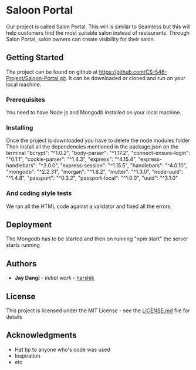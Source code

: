 # Saloon Portal

Our project is called Salon Portal. This will is similar to Seamless but
this will help customers find the most suitable salon instead of restaurants. Through Salon Portal, salon owners
can create visibility for their salon.

## Getting Started

The project can be found on github at https://github.com/CS-546-Project/Saloon-Portal.git. It can be downloaded or cloned and run on your local machine.

### Prerequisites

You need to have Node js and Mongodb installed on your local machine.

### Installing

Once the project is downloaded you have to delete the node modules folder
Then install all the dependencies mentioned in the package.json on the terminal
    "bcrypt": "^1.0.2",
    "body-parser": "^1.17.2",
    "connect-ensure-login": "^0.1.1",
    "cookie-parser": "^1.4.3",
    "express": "^4.15.4",
    "express-handlebars": "^3.0.0",
    "express-session": "^1.15.5",
    "handlebars": "^4.0.10",
    "mongodb": "^2.2.31",
    "morgan": "^1.8.2",
    "multer": "^1.3.0",
    "node-uuid": "^1.4.8",
    "passport": "^0.3.2",
    "passport-local": "^1.0.0",
    "uuid": "^3.1.0"

### And coding style tests

We ran all the HTML code against a validator and fixed all the errors

## Deployment

The Mongodb has to be started and then on running "npm start" the server starts running

## Authors

* **Jay Dangi** - *Initial work* - [harshjk](https://github.com/harshjk)


## License

This project is licensed under the MIT License - see the [LICENSE.md](LICENSE.md) file for details

## Acknowledgments

* Hat tip to anyone who's code was used
* Inspiration
* etc
